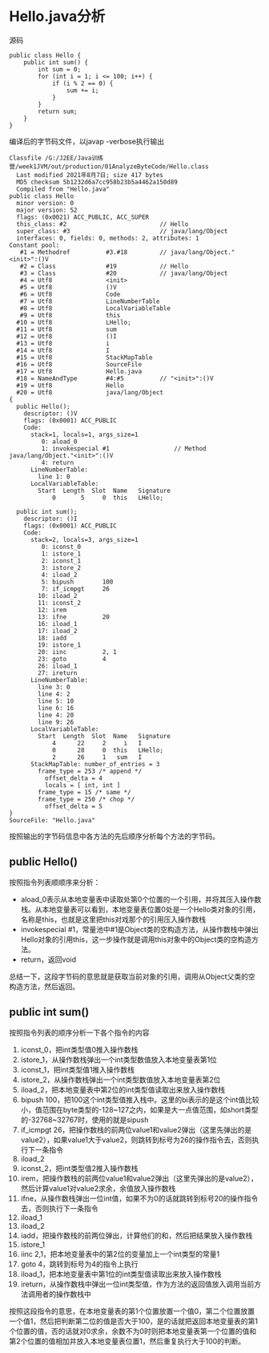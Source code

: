 # Hello.java分析

源码

```
public class Hello {
    public int sum() {
        int sum = 0;
        for (int i = 1; i <= 100; i++) {
            if (i % 2 == 0) {
                sum += i;
            }
        }
        return sum;
    }
}
```

编译后的字节码文件，以javap -verbose执行输出

```
Classfile /G:/J2EE/Java训练营/week1JVM/out/production/01AnalyzeByteCode/Hello.class
  Last modified 2021年8月7日; size 417 bytes
  MD5 checksum 5b1232d6a7cc958b23b5a4462a150d89
  Compiled from "Hello.java"
public class Hello
  minor version: 0
  major version: 52
  flags: (0x0021) ACC_PUBLIC, ACC_SUPER
  this_class: #2                          // Hello
  super_class: #3                         // java/lang/Object
  interfaces: 0, fields: 0, methods: 2, attributes: 1
Constant pool:
   #1 = Methodref          #3.#18         // java/lang/Object."<init>":()V
   #2 = Class              #19            // Hello
   #3 = Class              #20            // java/lang/Object
   #4 = Utf8               <init>
   #5 = Utf8               ()V
   #6 = Utf8               Code
   #7 = Utf8               LineNumberTable
   #8 = Utf8               LocalVariableTable
   #9 = Utf8               this
  #10 = Utf8               LHello;
  #11 = Utf8               sum
  #12 = Utf8               ()I
  #13 = Utf8               i
  #14 = Utf8               I
  #15 = Utf8               StackMapTable
  #16 = Utf8               SourceFile
  #17 = Utf8               Hello.java
  #18 = NameAndType        #4:#5          // "<init>":()V
  #19 = Utf8               Hello
  #20 = Utf8               java/lang/Object
{
  public Hello();
    descriptor: ()V
    flags: (0x0001) ACC_PUBLIC
    Code:
      stack=1, locals=1, args_size=1
         0: aload_0
         1: invokespecial #1                  // Method java/lang/Object."<init>":()V
         4: return
      LineNumberTable:
        line 1: 0
      LocalVariableTable:
        Start  Length  Slot  Name   Signature
            0       5     0  this   LHello;

  public int sum();
    descriptor: ()I
    flags: (0x0001) ACC_PUBLIC
    Code:
      stack=2, locals=3, args_size=1
         0: iconst_0
         1: istore_1
         2: iconst_1
         3: istore_2
         4: iload_2
         5: bipush        100
         7: if_icmpgt     26
        10: iload_2
        11: iconst_2
        12: irem
        13: ifne          20
        16: iload_1
        17: iload_2
        18: iadd
        19: istore_1
        20: iinc          2, 1
        23: goto          4
        26: iload_1
        27: ireturn
      LineNumberTable:
        line 3: 0
        line 4: 2
        line 5: 10
        line 6: 16
        line 4: 20
        line 9: 26
      LocalVariableTable:
        Start  Length  Slot  Name   Signature
            4      22     2     i   I
            0      28     0  this   LHello;
            2      26     1   sum   I
      StackMapTable: number_of_entries = 3
        frame_type = 253 /* append */
          offset_delta = 4
          locals = [ int, int ]
        frame_type = 15 /* same */
        frame_type = 250 /* chop */
          offset_delta = 5
}
SourceFile: "Hello.java"
```

按照输出的字节码信息中各方法的先后顺序分析每个方法的字节码。

## public Hello()

按照指令列表顺顺序来分析：

* aload_0表示从本地变量表中读取处第0个位置的一个引用，并将其压入操作数栈。从本地变量表可以看到，本地变量表位置0处是一个Hello类对象的引用，名称是this，也就是这里把this对戏那个的引用压入操作数栈
* invokespecial #1，常量池中#1是Object类的空构造方法，从操作数栈中弹出Hello对象的引用this，这一步操作就是调用this对象中的Object类的空构造方法。
* return，返回void

总结一下，这段字节码的意思就是获取当前对象的引用，调用从Object父类的空构造方法，然后返回。

##  public int sum()

按照指令列表的顺序分析一下各个指令的内容

1. iconst_0，把int类型值0推入操作数栈
2. istore_1，从操作数栈弹出一个int类型数值放入本地变量表第1位
3. iconst_1，把int类型值1推入操作数栈
4. istore_2，从操作数栈弹出一个int类型数值放入本地变量表第2位
5. iload_2，把本地变量表中第2位的int类型值读取出来放入操作数栈
6. bipush 100，把100这个int类型值推入栈中。这里的bi表示的是这个int值比较小，值范围在byte类型的-128~127之内，如果是大一点值范围，如short类型的-32768~32767时，使用的就是sipush
7. if_icmpgt 26，把操作数栈的前两位value1和value2弹出（这里先弹出的是value2），如果value1大于value2，则跳转到标号为26的操作指令去，否则执行下一条指令
8. iload_2
9. iconst_2，把int类型值2推入操作数栈
10. irem，把操作数栈的前两位value1和value2弹出（这里先弹出的是value2），然后计算value1对value2求余，余值放入操作数栈
11. ifne，从操作数栈弹出一位int值，如果不为0的话就跳转到标号20的操作指令去，否则执行下一条指令
12. iload_1
13. iload_2
14. iadd，把操作数栈的前两位弹出，计算他们的和，然后把结果放入操作数栈
15. istore_1
16. iinc 2,1，把本地变量表中的第2位的变量加上一个int类型的常量1
17. goto 4，跳转到标号为4的指令上执行
18. iload_1，把本地变量表中第1位的int类型值读取出来放入操作数栈
19. ireturn，从操作数栈中弹出一位int类型值，作为方法的返回值放入调用当前方法调用者的操作数栈中

按照这段指令的意思，在本地变量表的第1个位置放置一个值0，第二个位置放置一个值1，然后把判断第二位的值是否大于100，是的话就把返回本地变量表的第1个位置的值，否的话就对0求余，余数不为0时则把本地变量表第一个位置的值和第2个位置的值相加并放入本地变量表位置1，然后重复执行大于100的判断。

